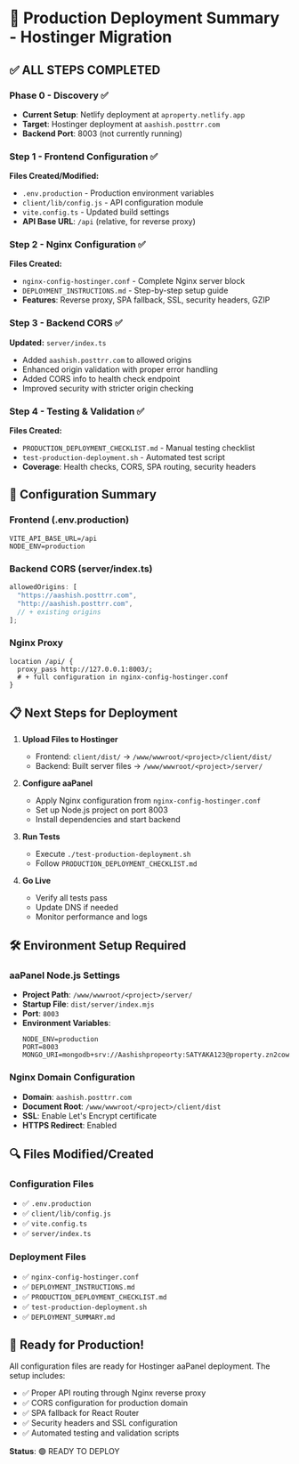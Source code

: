 # 🚀 Production Deployment Summary - Hostinger Migration

## ✅ ALL STEPS COMPLETED

### Phase 0 - Discovery ✅

- **Current Setup**: Netlify deployment at `aproperty.netlify.app`
- **Target**: Hostinger deployment at `aashish.posttrr.com`
- **Backend Port**: 8003 (not currently running)

### Step 1 - Frontend Configuration ✅

**Files Created/Modified:**

- `.env.production` - Production environment variables
- `client/lib/config.js` - API configuration module
- `vite.config.ts` - Updated build settings
- **API Base URL**: `/api` (relative, for reverse proxy)

### Step 2 - Nginx Configuration ✅

**Files Created:**

- `nginx-config-hostinger.conf` - Complete Nginx server block
- `DEPLOYMENT_INSTRUCTIONS.md` - Step-by-step setup guide
- **Features**: Reverse proxy, SPA fallback, SSL, security headers, GZIP

### Step 3 - Backend CORS ✅

**Updated:** `server/index.ts`

- Added `aashish.posttrr.com` to allowed origins
- Enhanced origin validation with proper error handling
- Added CORS info to health check endpoint
- Improved security with stricter origin checking

### Step 4 - Testing & Validation ✅

**Files Created:**

- `PRODUCTION_DEPLOYMENT_CHECKLIST.md` - Manual testing checklist
- `test-production-deployment.sh` - Automated test script
- **Coverage**: Health checks, CORS, SPA routing, security headers

## 🔧 Configuration Summary

### Frontend (.env.production)

```env
VITE_API_BASE_URL=/api
NODE_ENV=production
```

### Backend CORS (server/index.ts)

```javascript
allowedOrigins: [
  "https://aashish.posttrr.com",
  "http://aashish.posttrr.com",
  // + existing origins
];
```

### Nginx Proxy

```nginx
location /api/ {
  proxy_pass http://127.0.0.1:8003/;
  # + full configuration in nginx-config-hostinger.conf
}
```

## 📋 Next Steps for Deployment

1. **Upload Files to Hostinger**

   - Frontend: `client/dist/` → `/www/wwwroot/<project>/client/dist/`
   - Backend: Built server files → `/www/wwwroot/<project>/server/`

2. **Configure aaPanel**

   - Apply Nginx configuration from `nginx-config-hostinger.conf`
   - Set up Node.js project on port 8003
   - Install dependencies and start backend

3. **Run Tests**

   - Execute `./test-production-deployment.sh`
   - Follow `PRODUCTION_DEPLOYMENT_CHECKLIST.md`

4. **Go Live**
   - Verify all tests pass
   - Update DNS if needed
   - Monitor performance and logs

## 🛠️ Environment Setup Required

### aaPanel Node.js Settings

- **Project Path**: `/www/wwwroot/<project>/server/`
- **Startup File**: `dist/server/index.mjs`
- **Port**: `8003`
- **Environment Variables**:
  ```
  NODE_ENV=production
  PORT=8003
  MONGO_URI=mongodb+srv://Aashishpropeorty:SATYAKA123@property.zn2cowc.mongodb.net/
  ```

### Nginx Domain Configuration

- **Domain**: `aashish.posttrr.com`
- **Document Root**: `/www/wwwroot/<project>/client/dist`
- **SSL**: Enable Let's Encrypt certificate
- **HTTPS Redirect**: Enabled

## 🔍 Files Modified/Created

### Configuration Files

- ✅ `.env.production`
- ✅ `client/lib/config.js`
- ✅ `vite.config.ts`
- ✅ `server/index.ts`

### Deployment Files

- ✅ `nginx-config-hostinger.conf`
- ✅ `DEPLOYMENT_INSTRUCTIONS.md`
- ✅ `PRODUCTION_DEPLOYMENT_CHECKLIST.md`
- ✅ `test-production-deployment.sh`
- ✅ `DEPLOYMENT_SUMMARY.md`

## 🎯 Ready for Production!

All configuration files are ready for Hostinger aaPanel deployment. The setup includes:

- ✅ Proper API routing through Nginx reverse proxy
- ✅ CORS configuration for production domain
- ✅ SPA fallback for React Router
- ✅ Security headers and SSL configuration
- ✅ Automated testing and validation scripts

**Status**: 🟢 READY TO DEPLOY
